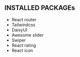## INSTALLED PACKAGEs
+ React router
+ Tailwindcss
+ DaisyUI
+ Awesome slider
+ Swiper
+ React rating
+ React icon